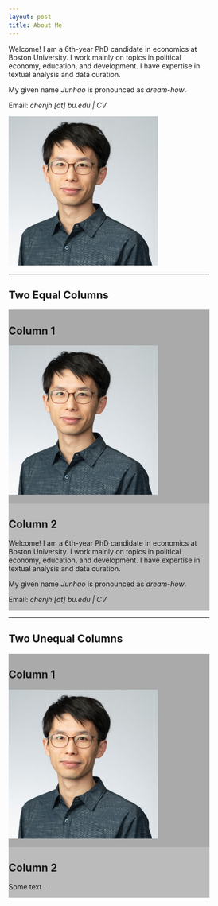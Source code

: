 ```yaml
---
layout: post
title: About Me
---
```


Welcome! I am a 6th-year PhD candidate in economics at Boston University. 
I work mainly on topics in political economy, education, and development. I have expertise in textual analysis and data curation. 
<p>My given name <i>Junhao</i> is pronounced as <i>dream-how</i>. </p>
<p>Email: <i> chenjh [at] bu.edu | CV </i>  </p>

<img src="/assets/photo/headshot23.jpg" alt="drawing" width="300"/>

--------

<!DOCTYPE html>
<html>
<head>
<meta name="viewport" content="width=device-width, initial-scale=1">
<style>
* {
  box-sizing: border-box;
}

.row {
  display: flex;
}

/* Create two equal columns that sits next to each other */
.column {
  flex: 50%;
  padding: 10px;
  height: 300px; /* Should be removed. Only for demonstration */
}
</style>
</head>
<body>

<h2>Two Equal Columns</h2>

<div class="row">
  <div class="column" style="background-color:#aaa;">
    <h2>Column 1</h2>
    <p><img src="/assets/photo/headshot23.jpg" alt="drawing" width="300"/></p>
  </div>
  <div class="column" style="background-color:#bbb;">
    <h2>Column 2</h2>
    <p>Welcome! I am a 6th-year PhD candidate in economics at Boston University. 
I work mainly on topics in political economy, education, and development. I have expertise in textual analysis and data curation. 
<p>My given name <i>Junhao</i> is pronounced as <i>dream-how</i>. </p>
<p>Email: <i> chenjh [at] bu.edu | CV </i>  </p></p>
  </div>
</div>

</body>
</html>


--------

<!DOCTYPE html>
<html>
<head>
<meta name="viewport" content="width=device-width, initial-scale=1">
<style>
* {
  box-sizing: border-box;
}

/* Create two unequal columns that floats next to each other */

.column {
  float: left;
  padding: 10px;
  height: 300px;  /* Should be removed. Only for demonstration */
}

.left {
  width: 32%;
}

.right {
  width: 68%;
}

/* Clear floats after the columns */
.row:after {
  content: "";
  display: table;
  clear: both;
}
</style>
</head>
<body>

<h2>Two Unequal Columns</h2>

<div class="row">
  <div class="column left" style="background-color:#aaa;">
    <h2>Column 1</h2>
    <p><img src="/assets/photo/headshot23.jpg" alt="drawing" width="300"/></p></p>
  </div>
  <div class="column right" style="background-color:#bbb;">
    <h2>Column 2</h2>
    <p>Some text..</p>
  </div>
</div>

</body>
</html>


